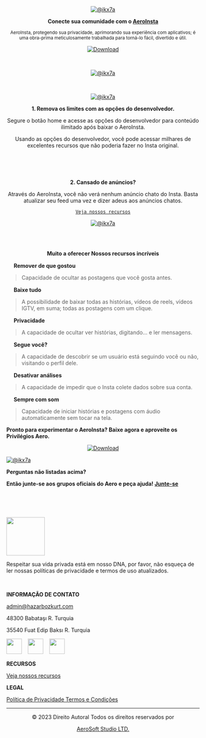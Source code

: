 <div align="center">

[![@ikx7a](https://github.com/AeroInstagram/.github/blob/main/Assets/aero_cover.png)](https://github.com/AeroInstagram)

**Conecte sua comunidade com o [AeroInsta]()**

<sub>AeroInsta, protegendo sua privacidade, aprimorando sua experiência com aplicativos; é uma obra-prima meticulosamente trabalhada para torná-lo fácil, divertido e útil.</sub>

[![Download](https://img.shields.io/badge/Baixar-AeroInsta-green?color=%233DDC84&logo=android&logoColor=%23fff&style=for-the-badge)](https://aeroinsta.com/download-insta-aero)

<br>

[![@ikx7a](https://github.com/AeroInstagram/.github/blob/main/Assets/images-hero_img.png)](https://github.com/AeroInstagram)

<br>

[![@ikx7a](https://github.com/AeroInstagram/.github/blob/main/Assets/images-testimonial2.png)](https://github.com/AeroInstagram)

**1. Remova os limites com as opções do desenvolvedor.**

Segure o botão home e acesse as opções do desenvolvedor para conteúdo ilimitado após baixar o AeroInsta.

Usando as opções do desenvolvedor, você pode acessar milhares de excelentes recursos que não poderia fazer no Insta original.

<br><br><br>

**2. Cansado de anúncios?**

Através do AeroInsta, você não verá nenhum anúncio chato do Insta. Basta atualizar seu feed uma vez e dizer adeus aos anúncios chatos.

<a href="https://github.com/AeroInstagram/Portuguese/tree/main/Recursos"> `Veja nossos recursos` </a>

[![@ikx7a](https://github.com/AeroInstagram/.github/blob/main/Assets/images-video.png)](https://github.com/AeroInstagram)

<br><br>

**Muito a oferecer Nossos recursos incríveis**

</div>

[<img src="https://github.com/AeroInstagram/.github/blob/main/Assets/images-consultancy.png" width="15px" height="auto">](https://github.com/AeroInstagram) **Remover de que gostou**
> Capacidade de ocultar as postagens que você gosta antes.

[<img src="https://github.com/AeroInstagram/.github/blob/main/Assets/images-solutions.png" width="15px" height="auto">](https://github.com/AeroInstagram) **Baixe tudo**
> A possibilidade de baixar todas as histórias, vídeos de reels, vídeos IGTV, em suma; todas as postagens com um clique.

[<img src="https://github.com/AeroInstagram/.github/blob/main/Assets/images-simple.png" width="15px" height="auto">](https://github.com/AeroInstagram) **Privacidade**
> A capacidade de ocultar ver histórias, digitando... e ler mensagens.

[<img src="https://github.com/AeroInstagram/.github/blob/main/Assets/images-deadline.png" width="15px" height="auto">](https://github.com/AeroInstagram) **Segue você?**
> A capacidade de descobrir se um usuário está seguindo você ou não, visitando o perfil dele.

[<img src="https://github.com/AeroInstagram/.github/blob/main/Assets/images-flexible.png" width="15px" height="auto">](https://github.com/AeroInstagram) **Desativar análises**
> A capacidade de impedir que o Insta colete dados sobre sua conta.

[<img src="https://github.com/AeroInstagram/.github/blob/main/Assets/images-data.png" width="15px" height="auto">](https://github.com/AeroInstagram) **Sempre com som**
> Capacidade de iniciar histórias e postagens com áudio automaticamente sem tocar na tela.

**Pronto para experimentar o AeroInsta?
Baixe agora e aproveite os Privilégios Aero.**

<div align="center">

[![Download](https://img.shields.io/badge/Baixe-Agora-green?color=%233DDC84&logo=android&logoColor=%23fff&style=for-the-badge)](https://aeroinsta.com/download-insta-aero)

</div>

[![@ikx7a](https://github.com/AeroInstagram/.github/blob/main/Assets/images-faq.png)](https://github.com/AeroInstagram)

**Perguntas não listadas acima?**

**Então junte-se aos grupos oficiais do Aero e peça ajuda! [Junte-se](https://github.com/AeroInstagram/Portuguese/tree/main/Comunidade)**

<br><br><br>

[<img src="https://github.com/AeroInstagram/.github/blob/main/Assets/wp_aero_logo_dark.png" width="100px" height="auto">](https://github.com/AeroInstagram)

Respeitar sua vida privada está em nosso DNA, por favor, não esqueça de ler nossas políticas de privacidade e termos de uso atualizados.

<br>

**INFORMAÇÃO DE CONTATO**

[admin@hazarbozkurt.com](mailto:admin@hazarbozkurt.com)

48300
Babataşı R. Turquia

35540
Fuat Edip Baksı R. Turquia

[<img src="https://img.icons8.com/ios-glyphs/500/null/twitter--v1.png" width="40px" height="auto"/>](https://twitter.com/aeromods_app) &#8287;&#8287; [<img src="https://img.icons8.com/material-outlined/500/null/instagram-new--v1.png" width="40px" height="auto"/>](https://www.instagram.com/bozkurt.hazarr) &#8287;&#8287; [<img src="https://img.icons8.com/ios-glyphs/500/null/facebook-new.png" width="40px" height="auto"/>](https://www.facebook.com/decoder.designer)

**RECURSOS**

<a href="https://github.com/AeroInstagram/Portuguese/tree/main/Recursos"> Veja nossos recursos </a>

**LEGAL**

<a href="https://github.com/AeroInstagram/Portuguese/tree/main/Privacidade"> Política de Privacidade
Termos e Condições </a>

<hr><div align="center">

© 2023 Direito Autoral Todos os direitos reservados por

[AeroSoft Studio LTD.](https://hazarbozkurt.com/)

</div>

